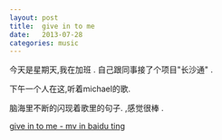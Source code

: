 ```yaml
---
layout: post
title:  give in to me
date:   2013-07-28  
categories: music
---
```


今天是星期天,我在加班 . 自己跟同事接了个项目"长沙通" .  

下午一个人在这,听着michael的歌.  

脑海里不断的闪现着歌里的句子. ,感觉很棒 .   

[give in to me - mv in baidu ting](http://music.baidu.com/mv/2191092)  




